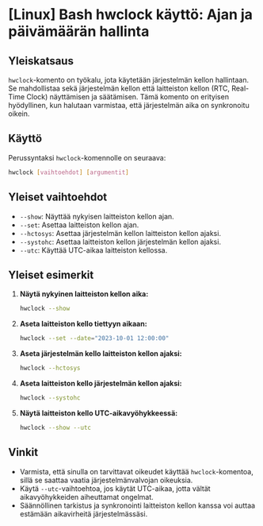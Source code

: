 # [Linux] Bash hwclock käyttö: Ajan ja päivämäärän hallinta

## Yleiskatsaus
`hwclock`-komento on työkalu, jota käytetään järjestelmän kellon hallintaan. Se mahdollistaa sekä järjestelmän kellon että laitteiston kellon (RTC, Real-Time Clock) näyttämisen ja säätämisen. Tämä komento on erityisen hyödyllinen, kun halutaan varmistaa, että järjestelmän aika on synkronoitu oikein.

## Käyttö
Perussyntaksi `hwclock`-komennolle on seuraava:
```bash
hwclock [vaihtoehdot] [argumentit]
```

## Yleiset vaihtoehdot
- `--show`: Näyttää nykyisen laitteiston kellon ajan.
- `--set`: Asettaa laitteiston kellon ajan.
- `--hctosys`: Asettaa järjestelmän kellon laitteiston kellon ajaksi.
- `--systohc`: Asettaa laitteiston kellon järjestelmän kellon ajaksi.
- `--utc`: Käyttää UTC-aikaa laitteiston kellossa.

## Yleiset esimerkit
1. **Näytä nykyinen laitteiston kellon aika:**
   ```bash
   hwclock --show
   ```

2. **Aseta laitteiston kello tiettyyn aikaan:**
   ```bash
   hwclock --set --date="2023-10-01 12:00:00"
   ```

3. **Aseta järjestelmän kello laitteiston kellon ajaksi:**
   ```bash
   hwclock --hctosys
   ```

4. **Aseta laitteiston kello järjestelmän kellon ajaksi:**
   ```bash
   hwclock --systohc
   ```

5. **Näytä laitteiston kello UTC-aikavyöhykkeessä:**
   ```bash
   hwclock --show --utc
   ```

## Vinkit
- Varmista, että sinulla on tarvittavat oikeudet käyttää `hwclock`-komentoa, sillä se saattaa vaatia järjestelmänvalvojan oikeuksia.
- Käytä `--utc`-vaihtoehtoa, jos käytät UTC-aikaa, jotta vältät aikavyöhykkeiden aiheuttamat ongelmat.
- Säännöllinen tarkistus ja synkronointi laitteiston kellon kanssa voi auttaa estämään aikavirheitä järjestelmässäsi.